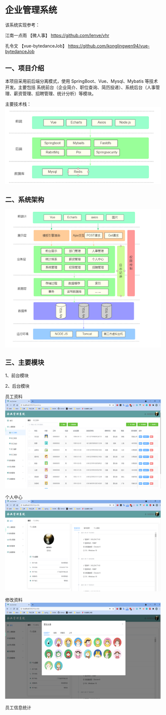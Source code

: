 # 企业管理系统
该系统实现参考：

江南一点雨 【微人事】 https://github.com/lenve/vhr

孔令文 【vue-bytedanceJob】 https://github.com/konglingwen94/vue-bytedanceJob

## 一、项目介绍
本项目采用前后端分离模式，使用 SpringBoot、Vue、Mysql、Mybatis 等技术开发。主要包括
系统前台（企业简介、职位查询、简历投递）、系统后台（人事管理、薪资管理、招聘管理、统计分析）等模块。

主要技术栈：
![img.png](img/img.png)

## 二、系统架构
![img_1.png](img/img_1.png)

## 三、主要模块
1、前台模块


2、后台模块

员工资料
![img_3.png](img/img_3.png)

个人中心
![img_4.png](img/img_4.png)

修改资料
![img_5.png](img/img_5.png)

员工信息统计


